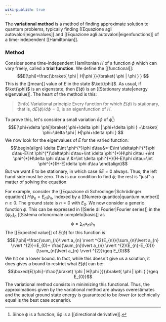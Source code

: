 ```yaml
---
wiki-publish: true
---
```

The **variational method** is a method of finding approximate solution to quantum problems, typically finding [[Equazione agli autovalori|eigenvalues]] and [[Equazione agli autovalori|eigenfunctions]] of a time-independent [[Hamiltonian]].
### Method
Consider some time-independent Hamiltonian $H$ of a function $\phi$ which can vary freely, called a **trial function**. We define the [[functional]]:
$$E[\phi]=\frac{\braket{ \phi | H|\phi }}{\braket{ \phi | \phi } } $$
This is the [[mean]] value of $E$ in the state $\ket{\phi}$. As usual, if $\ket{\phi}$ is an eigenstate, then $E(\phi)$ is an [[Stationary state|energy eigenvalue]]. The heart of the method is this:

> [!info] Variational principle
> Every function for which $E(\phi)$ is stationary, that is, $dE(\phi)/d\phi=0$, is an eigenfunction of $H$.

To prove this, let's consider a small variation $\delta \phi$ of $\phi$[^1]:
$$E[\phi+\delta \phi]\braket{ \phi+\delta \phi | \phi+\delta \phi } =\braket{ \phi+\delta \phi | H|\phi+\delta \phi } $$
We now look for the eigenvalues of $E$ for the varied function:
$$\begin{align}
\delta E\int \phi^{*}\phi d\tau&=-E\int \delta\phi^{*}\phi d\tau-E\int  \phi^{*}\delta\phi d\tau+\int \delta \phi^{*}H\phi d\tau +\int \phi^{*}H\delta \phi d\tau \\
&=\int \delta \phi^{*}(H-E)\phi d\tau+\int \phi^{*}(H-E)\delta \phi d\tau
\end{align}$$
But we want $E$ to be stationary, in which case $\delta E=0$ always. Thus, the left hand side must be zero. This is our condition to find $\phi$; the rest is "just" a matter of solving the equation.

For example, consider the [[Equazione di Schrödinger|Schrödinger equation]] $H\psi_{n}=E_{n}\psi_{n}$, indexed by a [[Numero quantico|quantum number]] $n\geq0$. The ground state is $n=0$ with $E_{0}$. We now consider a generic function $\phi$. This can be expressed in [[Serie di Fourier|Fourier series]] in the $\{ \psi_{n} \}_{n}$ [[Sistema ortonormale completo|basis]] as
$$\phi=\sum_{n}a_{n}\psi_{n}$$
The [[Expected value]] of $E(\phi)$ for this function is
$$E[\phi]=\frac{\sum_{n}\lvert a_{n} \rvert ^{2}E_{n}}{\sum_{n}\lvert a_{n} \rvert ^{2}}=E_{0}+ \frac{\sum_{n}\lvert a_{n} \rvert ^{2}(E_{n}-E_{0})}{\sum_{n}\lvert a_{n} \rvert ^{2}}\geq E_{0}$$
We hit on a lower bound. In fact, while this doesn't give us a solution, it does gives a bound to restrict what $E[\phi]$ can be:
$$\boxed{E[\phi]=\frac{\braket{ \phi | H|\phi }}{\braket{ \phi | \phi } }\geq E_{0}}$$
The variational method consists in minimizing this functional. Thus, the approximations given by the variational method are always overestimates and the actual ground state energy is guaranteed to be *lower* (or technically equal is the best case scenario).

[^1]: Since $\phi$ is a function, $\delta \phi$ is a [[directional derivative]].
